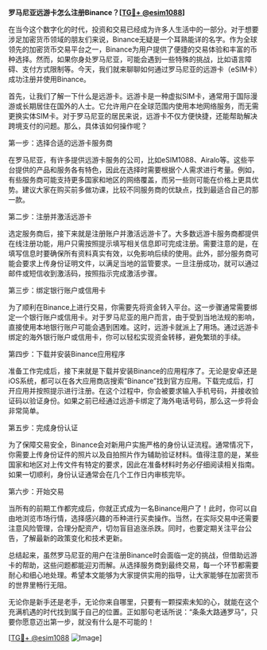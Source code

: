 **罗马尼亚远游卡怎么注册Binance？[[TG💪+ @esim1088](https://t.me/s/esim1088)]**

在当今这个数字化的时代，投资和交易已经成为许多人生活中的一部分。对于想要涉足加密货币领域的朋友们来说，Binance无疑是一个耳熟能详的名字。作为全球领先的加密货币交易平台之一，Binance为用户提供了便捷的交易体验和丰富的币种选择。然而，如果你身处罗马尼亚，可能会遇到一些特殊的挑战，比如语言障碍、支付方式限制等。今天，我们就来聊聊如何通过罗马尼亚的远游卡（eSIM卡）成功注册并使用Binance。

首先，让我们了解一下什么是远游卡。远游卡是一种虚拟SIM卡，通常用于国际漫游或长期居住在国外的人士。它允许用户在全球范围内使用本地网络服务，而无需更换实体SIM卡。对于罗马尼亚的居民来说，远游卡不仅方便快捷，还能帮助解决跨境支付的问题。那么，具体该如何操作呢？

第一步：选择合适的远游卡服务商

在罗马尼亚，有许多提供远游卡服务的公司，比如eSIM1088、Airalo等。这些平台提供的产品和服务各有特色，因此在选择时需要根据个人需求进行考量。例如，有些服务商可能支持更多国家和地区的网络覆盖，而另一些则可能在价格上更具优势。建议大家在购买前多做功课，比较不同服务商的优缺点，找到最适合自己的那一款。

第二步：注册并激活远游卡

选定服务商后，接下来就是注册账户并激活远游卡了。大多数远游卡服务商都提供在线注册功能，用户只需按照提示填写相关信息即可完成注册。需要注意的是，在填写信息时要确保所有资料真实有效，以免影响后续的使用。此外，部分服务商可能会要求上传身份证明文件，以满足当地的监管要求。一旦注册成功，就可以通过邮件或短信收到激活码，按照指示完成激活步骤。

第三步：绑定银行账户或信用卡

为了顺利在Binance上进行交易，你需要先将资金转入平台。这一步骤通常需要绑定一个银行账户或信用卡。对于罗马尼亚的用户而言，由于受到当地法规的影响，直接使用本地银行账户可能会遇到困难。这时，远游卡就派上了用场。通过远游卡绑定的海外银行账户或信用卡，你可以轻松实现资金转移，避免繁琐的手续。

第四步：下载并安装Binance应用程序

准备工作完成后，接下来就是下载并安装Binance的应用程序了。无论是安卓还是iOS系统，都可以在各大应用商店搜索“Binance”找到官方应用。下载完成后，打开应用并按照提示进行注册。在这个过程中，你会被要求输入手机号码，并接收验证码以验证身份。如果之前已经通过远游卡绑定了海外电话号码，那么这一步将会非常简单。

第五步：完成身份认证

为了保障交易安全，Binance会对新用户实施严格的身份认证流程。通常情况下，你需要上传身份证件的照片以及自拍照片作为辅助验证材料。值得注意的是，某些国家和地区对上传文件有特定的要求，因此在准备材料时务必仔细阅读相关指南。如果一切顺利，身份认证通常会在几个工作日内审核完毕。

第六步：开始交易

当所有的前期工作都完成后，你就正式成为一名Binance用户了！此时，你可以自由地浏览市场行情，选择感兴趣的币种进行买卖操作。当然，在实际交易中还需要注意风险管理，合理分配资产，切勿盲目追涨杀跌。同时，也要定期关注平台公告，了解最新的政策变化和技术更新。

总结起来，虽然罗马尼亚的用户在注册Binance时会面临一定的挑战，但借助远游卡的帮助，这些问题都能迎刃而解。从选择服务商到最终交易，每一个环节都需要耐心和细心地处理。希望本文能够为大家提供实用的指导，让大家能够在加密货币的世界里畅行无阻。

无论你是新手还是老手，无论你来自哪里，只要有一颗探索未知的心，就能在这个充满机遇的时代找到属于自己的位置。正如那句老话所说：“条条大路通罗马”，只要你愿意迈出第一步，就没有什么是不可能的！

[[TG💪+ @esim1088](https://t.me/s/esim1088) ![Image](https://i.postimg.cc/4NQfJmqS/Snipaste-2025-05-13-00-14-12.png)]